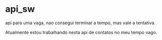 # api_sw
 api para uma vaga, nao consegui terminar a tempo, mas vale a tentativa.

 Atualmente estou trabalhando nesta api de contatos no meu tempo vago.
